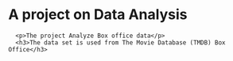 <h1>A project on Data Analysis</h1> 
  
      <p>The project Analyze Box office data</p>
      <h3>The data set is used from The Movie Database (TMDB) Box Office</h3>
      
